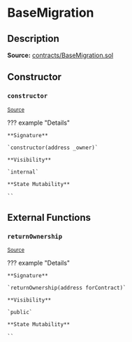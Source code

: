 # BaseMigration

## Description

**Source:** [contracts/BaseMigration.sol](https://github.com/Synthetixio/synthetix/tree/v2.83.0-alpha/contracts/BaseMigration.sol)

## Constructor

### `constructor`

<sub>[Source](https://github.com/Synthetixio/synthetix/tree/v2.83.0-alpha/contracts/BaseMigration.sol#L6)</sub>

??? example "Details"

    **Signature**

    `constructor(address _owner)`

    **Visibility**

    `internal`

    **State Mutability**

    ``

## External Functions

### `returnOwnership`

<sub>[Source](https://github.com/Synthetixio/synthetix/tree/v2.83.0-alpha/contracts/BaseMigration.sol#L9)</sub>

??? example "Details"

    **Signature**

    `returnOwnership(address forContract)`

    **Visibility**

    `public`

    **State Mutability**

    ``
